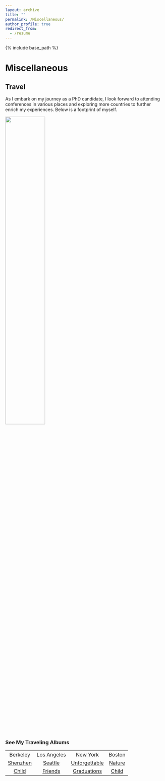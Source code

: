 ```yaml
---
layout: archive
title: ""
permalink: /Miscellaneous/
author_profile: true
redirect_from:
  - /resume
---
```


{% include base_path %}

# Miscellaneous

## Travel
As I embark on my journey as a PhD candidate, I look forward to attending conferences in various places and exploring more countries to further enrich my experiences. Below is a footprint of myself. 

<img src="https://baikunleng.github.io/images/Rplot.jpg" width="50%"/>

### See My Traveling Albums

|          |          |          |          |         
|:--------:|:--------:|:--------:|:--------:|
| [Berkeley](https://photos.app.goo.gl/pK9AAPvCiR1WHB258) | [Los Angeles](https://photos.app.goo.gl/aHzbdyJh1drJ5yH26) | [New York](https://photos.app.goo.gl/Foq7DTBVztGrAdiC7) | [Boston](https://photos.app.goo.gl/A5W44seKAZgY5Sfd8) |
| [Shenzhen](https://photos.app.goo.gl/5cQSqT4JhbtEz2uc7) | [Seattle](https://photos.google.com/album/AF1QipPoSU4bkv96_EMZRE8eb2lJRle23NZjLHznymLA) |[Unforgettable](https://photos.google.com/album/AF1QipNr4E23sA9TkceCmoH6j1fQzM5It1l8c8J8SHyW)| [Nature](https://photos.google.com/album/AF1QipP36lGg5nYQsYPvqmPeLT5tVnW4dRJu8S6brFtK)  
| [Child](https://photos.google.com/share/AF1QipN4zrHSYBz64YNts181qNSG9yhfueRkzJJQUqfb6d_Rw337uC4RYgRMcLVBvU2vpA?key=ZC01VGs5bTY2dFo1VXlwTml5VDVVTkt1aVhYY2J3) | [Friends](https://photos.app.goo.gl/YeK17bmobkwjWtZFA) |[Graduations](https://photos.google.com/album/AF1QipNANHPGZCHtPz0noYiAHLQdQhgl0Gt_wRoT8mey)| [Child](https://photos.app.goo.gl/iabyrjJahW7vp31f7)  















